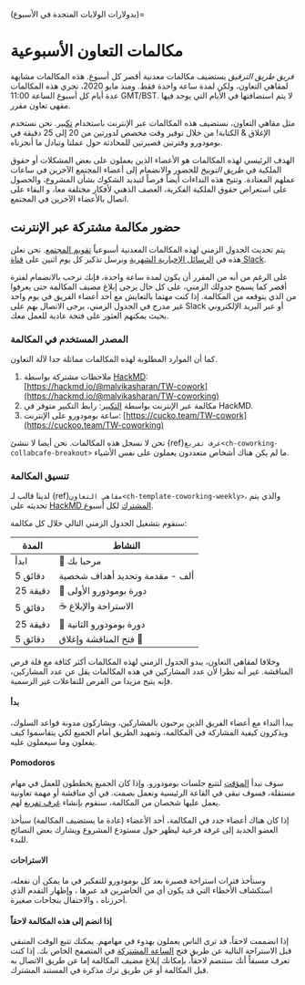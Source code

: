 (بدولارات الولايات المتحدة في الأسبوع)=
# مكالمات التعاون الأسبوعية

_فريق طريق الترقيق_ يستضيف مكالمات معدنية أقصر كل أسبوع. هذه المكالمات مشابهة لمقاهي التعاون، ولكن لمدة ساعة واحدة فقط. ومنذ مايو 2020، تجري هذه المكالمات عدة أيام كل أسبوع الساعة 11:00 GMT/BST. لا يتم استضافتها في الأيام التي يوجد فيها مقهى تعاون مقرر.

مثل مقاهي التعاون، نستضيف هذه المكالمات عبر الإنترنت باستخدام [تكبير](https://www.zoom.us/). نحن نستخدم الإغلاق & الكتابة! من خلال توفير وقت مخصص لدورتين من 20 إلى 25 دقيقة في بومودورو وفترتين قصيرتين للمحادثة حول عملنا وتبادل ما أنجزناه.

الهدف الرئيسي لهذه المكالمات هو الأعضاء الذين يعملون على بعض المشكلات أو حقوق الملكية في _طريق التوبيخ_ للحضور والانضمام إلى أعضاء المجتمع الآخرين في ساعات عملهم المعتادة. وتتيح هذه النداءات أيضاً فرصاً لتبديد الشكوك بشأن المشروع، والحصول على استعراض حقوق الملكية الفكرية، العصف الذهني لأفكار مختلفة معا، و البقاء على اتصال بالأعضاء الآخرين في المجتمع.

## حضور مكالمة مشتركة عبر الإنترنت

يتم تحديث الجدول الزمني لهذه المكالمات المعدنية أسبوعياً [تقويم المجتمع](https://calendar.google.com/calendar/embed?src=theturingway%40gmail.com&ctz=Europe%2FLondon). نحن نعلن هذه في [الرسائل الإخبارية الشهرية](https://tinyletter.com/TuringWay/archive) ونرسل تذكير كل يوم اثنين على [قناة Slack](https://tinyurl.com/jointuringwayslack).

على الرغم من أنه من المقرر أن يكون لمدة ساعة واحدة، فإنك ترحب بالانضمام لفترة أقصر كما يسمح جدولك الزمني، على كل حال يرجى إبلاغ مضيف المكالمة حتى يعرفوا من الذي يتوقعه من المكالمة. إذا كنت مهتما بالتعايش مع أحد أعضاء الفريق في يوم واحد غير مدرج في الجدول الزمني، يرجى الاتصال بهم على Slack أو عبر البريد الإلكتروني بحيث يمكنهم العثور على فتحة عادية للعمل معك.

### المصدر المستخدم في المكالمة

كما أن الموارد المطلوبة لهذه المكالمات مماثلة جدا لآلة التعاون.

1. ملاحظات مشتركة بواسطة [HackMD](https://hackmd.io/): [https://hackmd.io/@malvikasharan/TW-cowork](https://hackmd.io/@malvikasharan/TW-coworking)
2. مكالمة عبر الإنترنت بواسطة [التكبير](https://www.zoom.us/): رابط التكبير متوفر في HackMD.
3. ساعة بومودورو على الإنترنت: [https://cucko.team/TW-cowork](https://cuckoo.team/TW-coworking)

نحن لا نسجل هذه المكالمات. نحن أيضا لا ننشئ {ref}`غرف تفريغ<ch-coworking-collabcafe-breakout>` ما لم يكن هناك أشخاص متعددون يعملون على نفس الأشياء.

### تنسيق المكالمة

لدينا قالب لـ {ref}`مقاهي التعاون<ch-template-coworking-weekly>`، والذي يتم تحديثه على [HackMD المشترك](https://hackmd.io/@malvikasharan/TW-coworking) لكل أسبوع.

سنقوم بتشغيل الجدول الزمني التالي خلال كل مكالمة:

| المدة    | النشاط                         |
| -------- | ------------------------------ |
| ابدأ     | 👋 مرحبا بك                     |
| 5 دقائق  | ألف - مقدمة وتحديد أهداف شخصية |
| 25 دقيقة | 🍅 دورة بومودورو الأولى         |
| 5 دقائق  | ☕ الاستراحة والإبلاغ           |
| 25 دقيقة | 🍅 دورة بومودورو الثانية        |
| 5 دقائق  | فتح المناقشة وإغلاق 👋          |

وخلافا لمقاهي التعاون، يبدو الجدول الزمني لهذه المكالمات أكثر كثافة مع قلة فرص المناقشة. غير أنه نظرا لأن عدد المشاركين في هذه المكالمات يقل عن عدد المشاركين، فإنه يتيح مزيدا من الفرص للتفاعلات غير الرسمية.

#### بدأ

يبدأ النداء مع أعضاء الفريق الذين يرحبون بالمشاركين، ويشاركون مدونة قواعد السلوك، ويذكرون كيفية المشاركة في المكالمة، وتمهيد الطريق أمام الجميع لكي يتقاسموا كيف يفعلون وما سيعملون عليه.

#### Pomodoros

سوف نبدأ [المؤقت](https://cuckoo.team/TW-coworking) لتتبع جلسات بومودورو. وإذا كان الجميع يخططون للعمل في مهام مستقلة، فسوف نبقى في القاعة الرئيسية ونعمل بصمت. في أي مناقشة أو مهمة تعاونية يعمل عليها شخصان من المكالمة، سنقوم بإنشاء [غرف تفريغ](#breakout-rooms) لهم.

إذا كان هناك أعضاء جدد في المكالمة، أحد الأعضاء (عادة ما يستضيف المكالمة) سيأخذ العضو الجديد إلى غرفة فرعية ليظهر حول مستودع المشروع ويشارك بعض النصائح للبدء.

#### الاستراحات

وسنأخذ فترات استراحة قصيرة بعد كل بومودورو للتفكير في ما يمكن أن نفعله، استكشاف الأخطاء التي قد يكون أي من الحاضرين قد عبرها ، وإظهار التقدم الذي أحرزناه ، والاحتفال بنجاحات صغيرة.

#### إذا انضم إلى هذه المكالمة لاحقاً

إذا انضممت لاحقاً، قد ترى الناس يعملون بهدوء في مهامهم. يمكنك تتبع الوقت المتبقي قبل الاستراحة التالية عن طريق فتح [الساعة المشتركة](https://cuckoo.team/TW-coworking) في المتصفح الخاص بك. إذا كنت تعرف مسبقاً أنك ستنضم لاحقاً، بإمكانك إبلاغ مضيف المكالمة إما عن طريق الاتصال به قبل المكالمة أو عن طريق ترك مذكرة في المستند المشترك.
